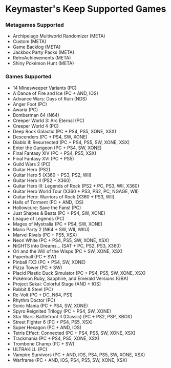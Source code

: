 # Keymaster's Keep Supported Games

### Metagames Supported
* Archipelago Multiworld Randomizer (META)
* Custom (META)
* Game Backlog (META)
* Jackbox Party Packs (META)
* RetroAchievements (META)
* Shiny Pokémon Hunt (META)

### Games Supported
* 14 Minesweeper Variants (PC)
* A Dance of Fire and Ice (PC + AND, IOS)
* Advance Wars: Days of Ruin (NDS)
* Anger Foot (PC)
* Awaria (PC)
* Bomberman 64 (N64)
* Creeper World 3: Arc Eternal (PC)
* Creeper World 4 (PC)
* Deep Rock Galactic (PC + PS4, PS5, XONE, XSX)
* Descenders (PC + PS4, SW, XONE)
* Diablo II: Resurrected (PC + PS4, PS5, SW, XONE, XSX)
* Enter the Gungeon (PC + PS4, SW, XONE)
* Final Fantasy XIV (PC + PS4, PS5, XSX)
* Final Fantasy XVI (PC + PS5)
* Guild Wars 2 (PC)
* Guitar Hero (PS2)
* Guitar Hero 5 (X360 + PS3, PS2, WII)
* Guitar Hero II (PS2 + X360)
* Guitar Hero III: Legends of Rock (PS2 + PC, PS3, WII, X360)
* Guitar Hero World Tour (X360 + PS3, PS2, PC, NGAGE, WII)
* Guitar Hero: Warriors of Rock (X360 + PS3, WII)
* Halls of Torment (PC + AND, IOS)
* Hollowcure: Save the Fans! (PC)
* Just Shapes & Beats (PC + PS4, SW, XONE)
* League of Legends (PC)
* Mages of Mystralia (PC + PS4, SW, XONE)
* Mario Party 2 (N64 + SW, WII, WIIU)
* Marvel Rivals (PC + PS5, XSX)
* Neon White (PC + PS4, PS5, SW, XONE, XSX)
* NiGHTS into Dreams... (SAT + PC, PS2, PS3, X360)
* Ori and the Will of the Wisps (PC + SW, XONE, XSX)
* Paperball (PC + SW)
* Pinball FX3 (PC + PS4, SW, XONE)
* Pizza Tower (PC + SW)
* Placid Plastic Duck Simulator (PC + PS4, PS5, SW, XONE, XSX)
* Pokémon Ruby, Sapphire, and Emerald Versions (GBA)
* Project Sekai: Colorful Stage (AND + IOS)
* Rabbit & Steel (PC)
* Re-Volt (PC + DC, N64, PS1)
* Rhythm Doctor (PC)
* Sonic Mania (PC + PS4, SW, XONE)
* Spyro Reignited Trilogy (PC + PS4, SW, XONE)
* Star Wars: Battlefront II (Classic) (PC + PS2, PSP, XBOX)
* Street Fighter 6 (PC + PS4, PS5, XSX)
* Super Hexagon (PC + AND, IOS)
* Tetris Effect: Connected (PC + PS4, PS5, SW, XONE, XSX)
* Trackmania (PC + PS4, PS5, XONE, XSX)
* Trombone Champ (PC + SW)
* ULTRAKILL (PC)
* Vampire Survivors (PC + AND, IOS, PS4, PS5, SW, XONE, XSX)
* Warframe (PC + AND, IOS, PS4, PS5, SW, XONE, XSX)

